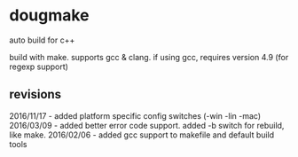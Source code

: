 # dougmake
auto build for c++

build with make. supports gcc & clang.
if using gcc, requires version 4.9 (for regexp support)


revisions
---------
2016/11/17 - added platform specific config switches (-win -lin -mac)
2016/03/09 - added better error code support. added -b switch for rebuild, like make.
2016/02/06 - added gcc support to makefile and default build tools
